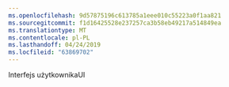 ```yaml
---
ms.openlocfilehash: 9d57875196c613785a1eee010c55223a0f1aa821
ms.sourcegitcommit: f1d16425528e237257ca3b58eb49217a514849ea
ms.translationtype: MT
ms.contentlocale: pl-PL
ms.lasthandoff: 04/24/2019
ms.locfileid: "63869702"
---
```

<span data-ttu-id="70d4d-101">Interfejs użytkownika</span><span class="sxs-lookup"><span data-stu-id="70d4d-101">UI</span></span>